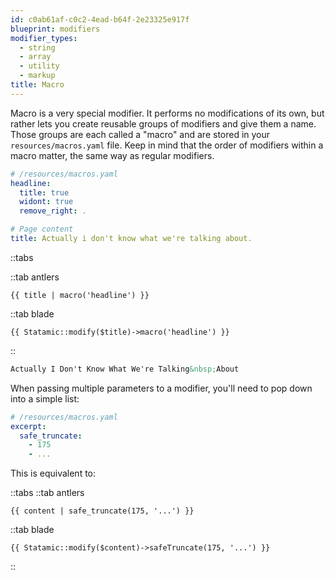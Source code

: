 ```yaml
---
id: c0ab61af-c0c2-4ead-b64f-2e23325e917f
blueprint: modifiers
modifier_types:
  - string
  - array
  - utility
  - markup
title: Macro
---
```

Macro is a very special modifier. It performs no modifications of its own, but rather lets you create reusable groups of modifiers and give them a name. Those groups are each called a "macro" and are stored in your `resources/macros.yaml` file. Keep in mind that the order of modifiers within a macro matter, the same way as regular modifiers.


```yaml
# /resources/macros.yaml
headline:
  title: true
  widont: true
  remove_right: .

# Page content
title: Actually i don't know what we're talking about.
```

::tabs

::tab antlers
```antlers
{{ title | macro('headline') }}
```
::tab blade
```blade
{{ Statamic::modify($title)->macro('headline') }}
```
::

```html
Actually I Don't Know What We're Talking&nbsp;About
```

When passing multiple parameters to a modifier, you'll need to pop down into a simple list:

```yaml
# /resources/macros.yaml
excerpt:
  safe_truncate:
    - 175
    - ...
```

This is equivalent to:

::tabs
::tab antlers
```antlers
{{ content | safe_truncate(175, '...') }}
```
::tab blade
```blade
{{ Statamic::modify($content)->safeTruncate(175, '...') }}
```
::
